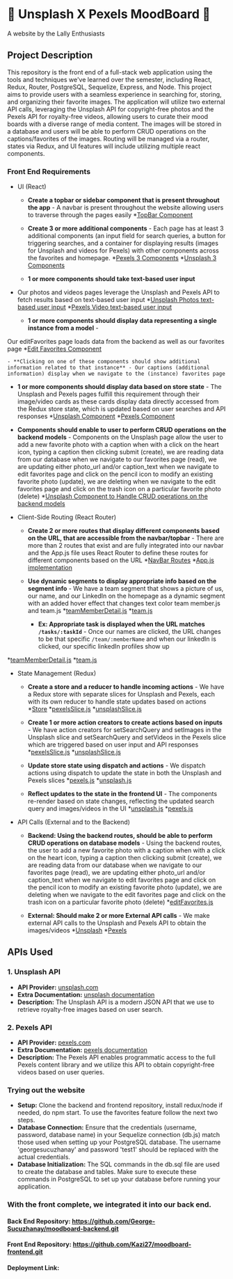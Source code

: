 #  📸 Unsplash X Pexels MoodBoard 🎥

A website by the Lally Enthusiasts

## Project Description

This repository is the front end of a full-stack web application using the tools and techniques we've learned over the semester, including React, Redux, Router, PostgreSQL, Sequelize, Express, and Node.
This project aims to provide users with a seamless experience in searching for, storing, and organizing their favorite images. The application will utilize two external API calls, leveraging the Unsplash API for copyright-free photos and the Pexels API for royalty-free videos, allowing users to curate their mood boards with a diverse range of media content. The images will be stored in a database and users will be able to perform CRUD operations on the captions/favorites of the images. Routing will be managed via a router, states via Redux, and UI features will include utilizing multiple react components.

### Front End Requirements
- UI (React)
  - **Create a topbar or sidebar component that is present throughout the app** - A navbar is present throughout the website allowing users to traverse through the pages easily
    *[TopBar Component](https://github.com/Kazi27/moodboard-frontend/blob/13df48b0946380e91e9b694f7dd5a6a26ccdfe01/src/navbar.js#L1-L17)
    
  - **Create 3 or more additional components** - Each page has at least 3 additional components (an input field for search queries, a button for triggering searches, and a container for displaying results (images for Unsplash and videos for Pexels) with other components across the favorites and homepage.
    *[Pexels 3 Components](https://github.com/Kazi27/moodboard-frontend/blob/13df48b0946380e91e9b694f7dd5a6a26ccdfe01/src/pexels.js#L42-L68)
    *[Unsplash 3 Components](https://github.com/Kazi27/moodboard-frontend/blob/13df48b0946380e91e9b694f7dd5a6a26ccdfe01/src/unsplash.js#L122-L168)

  - **1 or more components should take text-based user input**
- Our photos and videos pages leverage the Unsplash and Pexels API to fetch results based on text-based user input
  *[Unsplash Photos text-based user input](https://github.com/Kazi27/moodboard-frontend/blob/13df48b0946380e91e9b694f7dd5a6a26ccdfe01/src/unsplash.js#L155-L161)
  *[Pexels Video text-based user input](https://github.com/Kazi27/moodboard-frontend/blob/13df48b0946380e91e9b694f7dd5a6a26ccdfe01/src/pexels.js#L46-L51)
  


  - **1 or more components should display data representing a single instance from a model** - 

Our editFavorites page loads data from the backend as well as our favorites page
*[Edit Favorites Component](https://github.com/Kazi27/moodboard-frontend/blob/eafadc4c00e6ccdeebe3cb692f6810503c74d1c8/src/editFavorites.js#L6-L20)



    - **Clicking on one of these components should show additional information related to that instance** - Our captions (additional information) display when we navigate to the (instance) favorites page
  - **1 or more components should display data based on store state** - The Unsplash and Pexels pages fulfill this requirement through their image/video cards as these cards display data directly accessed from the Redux store state, which is updated based on user searches and API responses
*[Unsplash Component](https://github.com/Kazi27/moodboard-frontend/blob/eafadc4c00e6ccdeebe3cb692f6810503c74d1c8/src/unsplash.js#L122-L171)
*[Pexels Component](https://github.com/Kazi27/moodboard-frontend/blob/13df48b0946380e91e9b694f7dd5a6a26ccdfe01/src/pexels.js#L42-L69)
    

  - **Components should enable to user to perform CRUD operations on the backend models** - Components on the Unsplash page allow the user to add a new favorite photo with a caption when with a click on the heart icon, typing a caption then clicking submit (create), we are reading data from our database when we navigate to our favorites page (read), we are updating either photo_url and/or caption_text when we navigate to edit favorites page and click on the pencil icon to modify an existing favorite photo (update), we are deleting when we navigate to the edit favorites page and click on the trash icon on a particular favorite photo (delete)
*[Unsplash Component to Handle CRUD operations on the backend models](https://github.com/Kazi27/moodboard-frontend/blob/eafadc4c00e6ccdeebe3cb692f6810503c74d1c8/src/unsplash.js#L89-L119)

- Client-Side Routing (React Router)
  - **Create 2 or more routes that display different components based on the URL, that are accessible from the navbar/topbar** - There are more than 2 routes that exist and are fully integrated into our navbar and the App.js file uses React Router to define these routes for different components based on the URL
*[NavBar Routes](https://github.com/Kazi27/moodboard-frontend/blob/eafadc4c00e6ccdeebe3cb692f6810503c74d1c8/src/navbar.js#L5-L15)
*[App.js implementation](https://github.com/Kazi27/moodboard-frontend/blob/eafadc4c00e6ccdeebe3cb692f6810503c74d1c8/src/App.js#L52-L69)
    
  - **Use dynamic segments to display appropriate info based on the segment info** - We have a team segment that shows a picture of us, our name, and our LinkedIn on the homepage as a dynamic segment with an added hover effect that changes text color
    team member.js and team.js
*[teamMemberDetail.js](https://github.com/Kazi27/moodboard-frontend/blob/eafadc4c00e6ccdeebe3cb692f6810503c74d1c8/src/TeamMemberDetail.js#L1-L33)
*[team.js](https://github.com/Kazi27/moodboard-frontend/blob/eafadc4c00e6ccdeebe3cb692f6810503c74d1c8/src/team.js#L1-L58)
    
    - **Ex: Appropriate task is displayed when the URL matches `/tasks/:taskId`** - Once our names are clicked, the URL changes to be that specific `/team/:memberName` and when our linkedIn is clicked, our specific linkedIn profiles show up
   
*[teamMemberDetail.js](https://github.com/Kazi27/moodboard-frontend/blob/eafadc4c00e6ccdeebe3cb692f6810503c74d1c8/src/TeamMemberDetail.js#L1-L33)
*[team.js](https://github.com/Kazi27/moodboard-frontend/blob/eafadc4c00e6ccdeebe3cb692f6810503c74d1c8/src/team.js#L1-L58)
    

- State Management (Redux)
  - **Create a store and a reducer to handle incoming actions** - We have a Redux store with separate slices for Unsplash and Pexels, each with its own reducer to handle state updates based on actions
 *[Store](https://github.com/Kazi27/moodboard-frontend/blob/eafadc4c00e6ccdeebe3cb692f6810503c74d1c8/src/store/Store.js#L1-L15)
*[pexelsSlice.js](https://github.com/Kazi27/moodboard-frontend/blob/eafadc4c00e6ccdeebe3cb692f6810503c74d1c8/src/store/slices/pexelsSlice.js#L1-L24)
*[unsplashSlice.js](https://github.com/Kazi27/moodboard-frontend/blob/eafadc4c00e6ccdeebe3cb692f6810503c74d1c8/src/store/slices/unsplashSlice.js#L1-L25)
  
  - **Create 1 or more action creators to create actions based on inputs** - We have action creators for setSearchQuery and setImages in the Unsplash slice and setSearchQuery and setVideos in the Pexels slice which are triggered based on user input and API responses
     *[pexelsSlice.js](https://github.com/Kazi27/moodboard-frontend/blob/eafadc4c00e6ccdeebe3cb692f6810503c74d1c8/src/store/slices/pexelsSlice.js#L1-L24)
     *[unsplashSlice.js](https://github.com/Kazi27/moodboard-frontend/blob/eafadc4c00e6ccdeebe3cb692f6810503c74d1c8/src/store/slices/unsplashSlice.js#L1-L25)


  - **Update store state using dispatch and actions** - We dispatch actions using dispatch to update the state in both the Unsplash and Pexels slices
     *[pexels.js](https://github.com/Kazi27/moodboard-frontend/blob/eafadc4c00e6ccdeebe3cb692f6810503c74d1c8/src/pexels.js#L5-L41)
     *[unsplash.js](https://github.com/Kazi27/moodboard-frontend/blob/13df48b0946380e91e9b694f7dd5a6a26ccdfe01/src/unsplash.js#L8-L119)


  - **Reflect updates to the state in the frontend UI** - The components re-render based on state changes, reflecting the updated search query and images/videos in the UI
     *[unsplash.js](https://github.com/Kazi27/moodboard-frontend/blob/13df48b0946380e91e9b694f7dd5a6a26ccdfe01/src/unsplash.js#L122-L170)
     *[pexels.js](https://github.com/Kazi27/moodboard-frontend/blob/eafadc4c00e6ccdeebe3cb692f6810503c74d1c8/src/pexels.js#L42-L69)


- API Calls (External and to the Backend)
  - **Backend: Using the backend routes, should be able to perform CRUD operations on database models** - Using the backend routes, the user to add a new favorite photo with a caption when with a click on the heart icon, typing a caption then clicking submit (create), we are reading data from our database when we navigate to our favorites page (read), we are updating either photo_url and/or caption_text when we navigate to edit favorites page and click on the pencil icon to modify an existing favorite photo (update), we are deleting when we navigate to the edit favorites page and click on the trash icon on a particular favorite photo (delete)
*[editFavorites.js](https://github.com/Kazi27/moodboard-frontend/blob/eafadc4c00e6ccdeebe3cb692f6810503c74d1c8/src/editFavorites.js#L1-L177)

  - **External: Should make 2 or more External API calls** - We make external API calls to the Unsplash and Pexels API to obtain the images/videos
 *[Unsplash](https://github.com/Kazi27/moodboard-frontend/blob/eafadc4c00e6ccdeebe3cb692f6810503c74d1c8/src/unsplash.js#L40-L65)
 *[Pexels](https://github.com/Kazi27/moodboard-frontend/blob/eafadc4c00e6ccdeebe3cb692f6810503c74d1c8/src/pexels.js#L12-L35)
  

## APIs Used

### 1. Unsplash API
- **API Provider:** [unsplash.com](https://unsplash.com/developers)
- **Extra Documentation:** [unsplash documentation](https://unsplash.com/documentation)
- **Description:** The Unsplash API is a modern JSON API that we use to retrieve royalty-free images based on user search.

### 2. Pexels API
- **API Provider:** [pexels.com](https://www.pexels.com/api/)
- **Extra Documentation:** [pexels documentation](https://www.pexels.com/api/documentation/?language=javascript)
- **Description:** The Pexels API enables programmatic access to the full Pexels content library and we utilize this API to obtain copyright-free videos based on user queries.

### Trying out the website
- **Setup:** Clone the backend and frontend repository, install redux/node if needed, do npm start. To use the favorites feature follow the next two steps.
- **Database Connection:** Ensure that the credentials (username, password, database name) in your Sequelize connection (db.js) match those used when setting up your PostgreSQL database. The username 'georgesucuzhanay' and password 'test1' should be replaced with the actual credentials.
- **Database Initialization:** The SQL commands in the db.sql file are used to create the database and tables. Make sure to execute these commands in PostgreSQL to set up your database before running your application.

### With the front complete, we integrated it into our back end.
#### Back End Repository: https://github.com/George-Sucuzhanay/moodboard-backend.git
#### Front End Repository: https://github.com/Kazi27/moodboard-frontend.git
#### Deployment Link:
